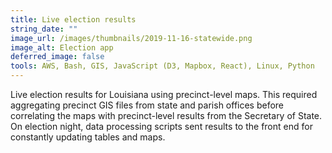 ```yaml
---
title: Live election results
string_date: ""
image_url: /images/thumbnails/2019-11-16-statewide.png
image_alt: Election app
deferred_image: false
tools: AWS, Bash, GIS, JavaScript (D3, Mapbox, React), Linux, Python
---
```

Live election results for Louisiana using precinct-level maps.
This required aggregating precinct GIS files from state and parish offices before correlating the maps with
precinct-level results from the Secretary of State.
On election night, data processing scripts sent results to the front end for constantly updating tables and maps.
